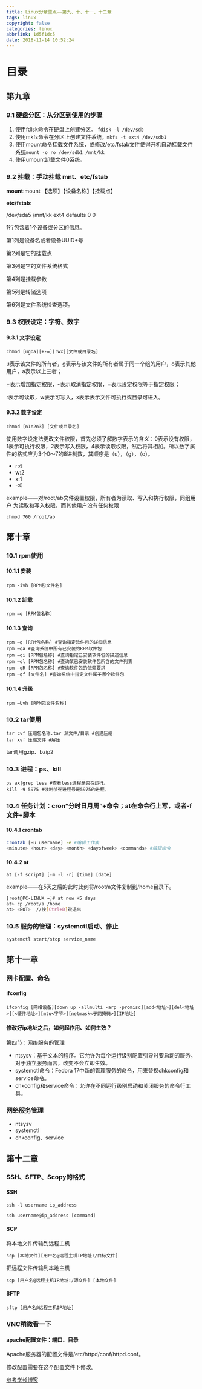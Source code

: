```yaml
---
title: Linux分章重点——第九、十、十一、十二章
tags: linux
copyright: false
categories: linux
abbrlink: 1d5f1dc5
date: 2018-11-14 10:52:24
---
```


# 目录





## 第九章

### 9.1 硬盘分区：从分区到使用的步骤

1. 使用fdisk命令在硬盘上创建分区。 `fdisk -l /dev/sdb`
2. 使用mkfs命令在分区上创建文件系统。`mkfs -t ext4 /dev/sdb1`
3. 使用mount命令挂载文件系统，或修改/etc/fstab文件使得开机自动挂载文件系统`mount -o ro /dev/sdb1 /mnt/kk`
4. 使用umount卸载文件0系统。



### 9.2 挂载：手动挂载 mnt、etc/fstab

**mount**:mount 【选项】【设备名称】【挂载点】

**etc/fstab**: 

/dev/sda5    /mnt/kk    ext4     defaults     0     0

1行包含着1个设备或分区的信息。

第1列是设备名或者设备UUID+号

第2列是它的挂载点

第3列是它的文件系统格式

第4列是挂载参数

第5列是转储选项

第6列是文件系统检查选项。



### 9.3 权限设定：字符、数字

#### 9.3.1 文字设定

```
chmod [ugoa][+-=][rwx][文件或目录名]
```

u表示该文件的所有者，g表示与该文件的所有者属于同一个组的用户，o表示其他用户，a表示以上三者；

+表示增加指定权限，-表示取消指定权限，=表示设定权限等于指定权限；

r表示可读取，w表示可写入，x表示表示文件可执行或目录可进入。



#### 9.3.2 数字设定

```shell
chmod [n1n2n3] [文件或目录名]
```

使用数字设定法更改文件权限，首先必须了解数字表示的含义：0表示没有权限，1表示可执行权限，2表示写入权限，4表示读取权限，然后将其相加。所以数字属性的格式应为3个0～7的8进制数，其顺序是（u），（g），（o）。

- r:4
- w:2
- x:1
- -:0



example——对/root/ab文件设置权限，所有者为读取、写入和执行权限，同组用户
为读取和写入权限，而其他用户没有任何权限

```shell
chmod 760 /root/ab
```



## 第十章

### 10.1 rpm使用																																																																																																																																																																																																																																																																																																																																																																																																																																										

#### 10.1.1 安装

```shell
rpm -ivh [RPM包文件名]
```



#### 10.1.2 卸载

```shell
rpm –e [RPM包名称]
```



#### 10.1.3 查询

```shell
rpm –q [RPM包名称] #查询指定软件包的详细信息
rpm –qa #查询系统中所有已安装的RPM软件包
rpm –qi [RPM包名称] #查询指定已安装软件包的描述信息
rpm –ql [RPM包名称] #查询某已安装软件包所含的文件列表
rpm –qR [RPM包名称] #查询软件包的依赖要求   
rpm –qf [文件名] #查询系统中指定文件属于哪个软件包
```



#### 10.1.4 升级

```shell
rpm –Uvh [RPM包文件名称] 
```



### 10.2 tar使用

```shell
tar cvf 压缩包名称.tar 源文件/目录 #创建压缩
tar xvf 压缩文件 #解压
```

tar调用gzip、bzip2



### 10.3 进程：ps、kill

```shell
ps ax|grep less #查看less进程是否在运行。
kill -9 5975 #强制杀死进程号是5975的进程。

```

### 10.4 任务计划：cron“分时日月周”+命令；at在命令行上写，或者-f文件+脚本

#### 10.4.1 crontab

```bash
crontab [-u username] -e #编辑工作表
<minute> <hour> <day> <month> <dayofweek> <commands> #编辑命令
```

#### 10.4.2 at

```shell
at [-f script] [-m -l -r] [time] [date] 
```

example——在5天之后的此时此刻将/root/a文件复制到/home目录下。

```bash
[root@PC-LINUX ~]# at now +5 days 
at> cp /root/a /home 
at> <EOT>  //按[Ctrl+D]键退出 
```



### 10.5 服务的管理：systemctl启动、停止

```bash
systemctl start/stop service_name
```



## 第十一章

### 网卡配置、命名

#### ifconfig

```shell
ifconfig [网络设备][down up -allmulti -arp -promisc][add<地址>][del<地址>][<硬件地址>][mtu<字节>][netmask<子网掩码>][IP地址]
```



#### 修改好ip地址之后，如何起作用、如何生效？

第四节：网络服务的管理

- ntsysv：基于文本的程序。它允许为每个运行级别配置引导时要启动的服务。对于独立服务而言，改变不会立即生效。
- systemctl命令：Fedora 17中新的管理服务的命令，用来替换chkconfig和service命令。
- chkconfig和service命令：允许在不同运行级别启动和关闭服务的命令行工具。



### 网络服务管理

- ntsysv
- systemctl
- chkconfig、service



## 第十二章

### SSH、SFTP、Scopy的格式
#### SSH

```shell
ssh -l username ip_address
```

```shell
ssh username@ip_address [command]
```

#### SCP

将本地文件传输到远程主机

```shell
scp [本地文件][用户名@远程主机IP地址:/目标文件]
```

把远程文件传输到本地主机

```shell
scp [用户名@远程主机IP地址:/源文件] [本地文件]
```

#### SFTP

```shell
sftp [用户名@远程主机IP地址]
```



### VNC稍微看一下
#### apache配置文件：端口、目录

Apache服务器的配置文件是/etc/httpd/conf/httpd.conf。

修改配置需要在这个配置文件下修改。



[参考学长博客](https://blog.csdn.net/qq_33230935/article/details/78639056)